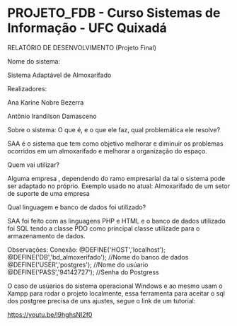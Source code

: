 # PROJETO_FDB - Curso Sistemas de Informação - UFC Quixadá
RELATÓRIO DE DESENVOLVIMENTO (Projeto Final)

Nome do sistema:

Sistema Adaptável de Almoxarifado

Realizadores:

Ana Karine Nobre Bezerra

Antônio Irandilson Damasceno 

Sobre o sistema:
O que é, e o que ele faz, qual problemática ele resolve?

SAA é o sistema que tem como objetivo melhorar e diminuir os problemas ocorridos em um almoxarifado e melhorar a organização do espaço.
 
Quem vai utilizar?

Alguma empresa , dependendo do ramo empresarial da tal o sistema pode ser adaptado no próprio. Exemplo usado no atual: Almoxarifado de um setor de suporte de uma empresa

Qual linguagem e banco de dados foi utilizado?

SAA foi feito com as linguagens PHP e HTML e o banco de dados utilizado foi SQL tendo a classe PDO como principal classe utilizade para o armazenamento de dados.

Observações:
Conexão:
@DEFINE('HOST','localhost');
@DEFINE('DB','bd_almoxerifado'); //Nome do banco de dados 
@DEFINE('USER','postgres'); //Nome do usúario 
@DEFINE('PASS','94142727'); //Senha do Postgress

O caso de usúarios do sistema operacional Windows e ao mesmo usam o Xampp para rodar o projeto localmente, essa ferramenta para aceitar o sql dos postgree  precisa de uns ajustes, segue o link de um tutorial:

https://youtu.be/l9hghsNI2f0




